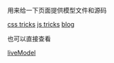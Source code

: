 用来给一下页面提供模型文件和源码

<a href="https://qishaoxuan.github.io/css_tricks/" target="_blank">css tricks</a>
<a href="https://qishaoxuan.github.io/js_tricks/" target="_blank">js tricks</a>
<a href="https://qishaoxuan.github.io/blog/" target="_blank">blog</a>

也可以直接查看

<a href="https://qishaoxuan.github.io/liveModel/">liveModel</a>